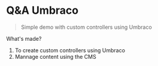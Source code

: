 # Q&A Umbraco

> Simple demo with custom controllers using Umbraco

What's made?

1. To create custom controllers using Umbraco
2. Mannage content using the CMS